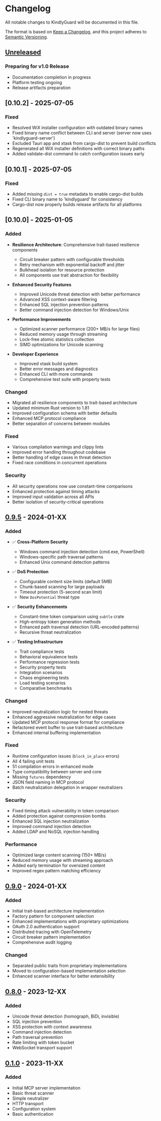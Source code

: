 # Changelog

All notable changes to KindlyGuard will be documented in this file.

The format is based on [Keep a Changelog](https://keepachangelog.com/en/1.0.0/),
and this project adheres to [Semantic Versioning](https://semver.org/spec/v2.0.0.html).

## [Unreleased]

### Preparing for v1.0 Release
- Documentation completion in progress
- Platform testing ongoing
- Release artifacts preparation

## [0.10.2] - 2025-07-05

### Fixed
- Resolved WiX installer configuration with outdated binary names
- Fixed binary name conflict between CLI and server (server now uses 'kindlyguard-server')
- Excluded Tauri app and xtask from cargo-dist to prevent build conflicts
- Regenerated all WiX installer definitions with correct binary paths
- Added validate-dist command to catch configuration issues early

## [0.10.1] - 2025-07-05

### Fixed
- Added missing `dist = true` metadata to enable cargo-dist builds
- Fixed CLI binary name to 'kindlyguard' for consistency
- Cargo-dist now properly builds release artifacts for all platforms

## [0.10.0] - 2025-01-05

### Added
- **Resilience Architecture**: Comprehensive trait-based resilience components
  - Circuit breaker pattern with configurable thresholds
  - Retry mechanism with exponential backoff and jitter
  - Bulkhead isolation for resource protection
  - All components use trait abstraction for flexibility

- **Enhanced Security Features**
  - Improved Unicode threat detection with better performance
  - Advanced XSS context-aware filtering
  - Enhanced SQL injection prevention patterns
  - Better command injection detection for Windows/Unix

- **Performance Improvements**
  - Optimized scanner performance (200+ MB/s for large files)
  - Reduced memory usage through streaming
  - Lock-free atomic statistics collection
  - SIMD optimizations for Unicode scanning

- **Developer Experience**
  - Improved xtask build system
  - Better error messages and diagnostics
  - Enhanced CLI with more commands
  - Comprehensive test suite with property tests

### Changed
- Migrated all resilience components to trait-based architecture
- Updated minimum Rust version to 1.81
- Improved configuration schema with better defaults
- Enhanced MCP protocol compliance
- Better separation of concerns between modules

### Fixed
- Various compilation warnings and clippy lints
- Improved error handling throughout codebase
- Better handling of edge cases in threat detection
- Fixed race conditions in concurrent operations

### Security
- All security operations now use constant-time comparisons
- Enhanced protection against timing attacks
- Improved input validation across all APIs
- Better isolation of security-critical operations

## [0.9.5] - 2024-01-XX

### Added
- ✅ **Cross-Platform Security**
  - Windows command injection detection (cmd.exe, PowerShell)
  - Windows-specific path traversal patterns
  - Enhanced Unix command detection patterns
  
- ✅ **DoS Protection**
  - Configurable content size limits (default 5MB)
  - Chunk-based scanning for large payloads
  - Timeout protection (5-second scan limit)
  - New `DosPotential` threat type
  
- ✅ **Security Enhancements**
  - Constant-time token comparison using `subtle` crate
  - High-entropy token generation methods
  - Enhanced path traversal detection (URL-encoded patterns)
  - Recursive threat neutralization
  
- ✅ **Testing Infrastructure**
  - Trait compliance tests
  - Behavioral equivalence tests
  - Performance regression tests
  - Security property tests
  - Integration scenarios
  - Chaos engineering tests
  - Load testing scenarios
  - Comparative benchmarks

### Changed
- Improved neutralization logic for nested threats
- Enhanced aggressive neutralization for edge cases
- Updated MCP protocol response format for compliance
- Refactored event buffer to use trait-based architecture
- Enhanced internal buffering implementation

### Fixed
- Runtime configuration issues (`block_in_place` errors)
- All 4 failing unit tests
- 51 compilation errors in enhanced mode
- Type compatibility between server and core
- Missing `futures` dependency
- JSON field naming in MCP protocol
- Batch neutralization delegation in wrapper neutralizers

### Security
- Fixed timing attack vulnerability in token comparison
- Added protection against compression bombs
- Enhanced SQL injection neutralization
- Improved command injection detection
- Added LDAP and NoSQL injection handling

### Performance
- Optimized large content scanning (150+ MB/s)
- Reduced memory usage with streaming approach
- Added early termination for oversized content
- Improved regex pattern matching efficiency

## [0.9.0] - 2024-01-XX

### Added
- Initial trait-based architecture implementation
- Factory pattern for component selection
- Enhanced implementations with proprietary optimizations
- OAuth 2.0 authentication support
- Distributed tracing with OpenTelemetry
- Circuit breaker pattern implementation
- Comprehensive audit logging

### Changed
- Separated public traits from proprietary implementations
- Moved to configuration-based implementation selection
- Enhanced scanner interface for better extensibility

## [0.8.0] - 2023-12-XX

### Added
- Unicode threat detection (homograph, BiDi, invisible)
- SQL injection prevention
- XSS protection with context awareness
- Command injection detection
- Path traversal prevention
- Rate limiting with token bucket
- WebSocket transport support

## [0.1.0] - 2023-11-XX

### Added
- Initial MCP server implementation
- Basic threat scanner
- Simple neutralizer
- HTTP transport
- Configuration system
- Basic authentication

[Unreleased]: https://github.com/yourusername/kindly-guard/compare/v0.9.5...HEAD
[0.9.5]: https://github.com/yourusername/kindly-guard/compare/v0.9.0...v0.9.5
[0.9.0]: https://github.com/yourusername/kindly-guard/compare/v0.8.0...v0.9.0
[0.8.0]: https://github.com/yourusername/kindly-guard/compare/v0.1.0...v0.8.0
[0.1.0]: https://github.com/yourusername/kindly-guard/releases/tag/v0.1.0